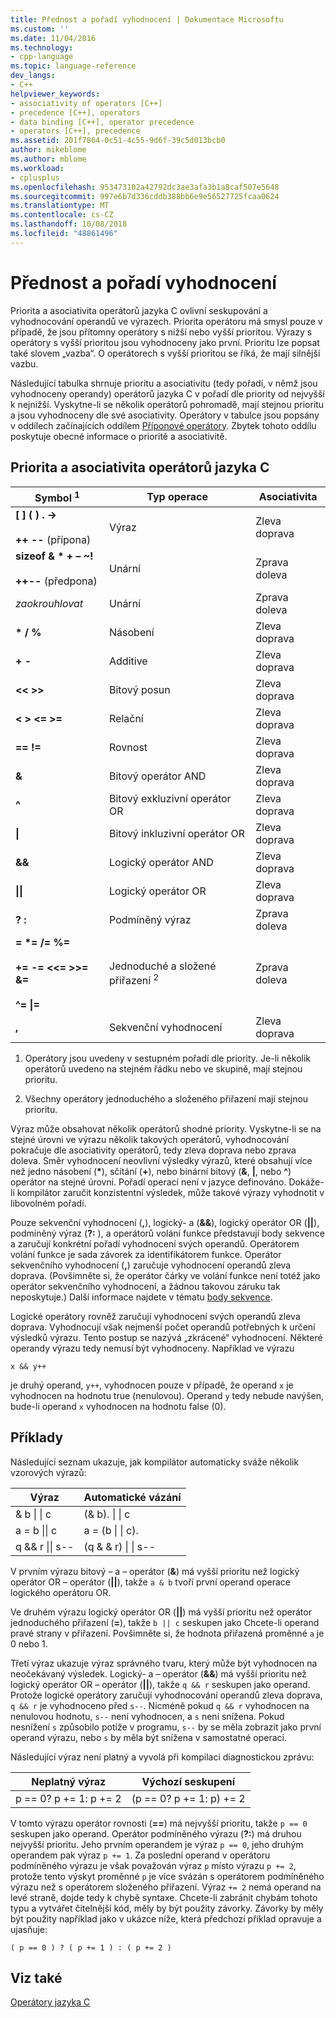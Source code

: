 ```yaml
---
title: Přednost a pořadí vyhodnocení | Dokumentace Microsoftu
ms.custom: ''
ms.date: 11/04/2016
ms.technology:
- cpp-language
ms.topic: language-reference
dev_langs:
- C++
helpviewer_keywords:
- associativity of operators [C++]
- precedence [C++], operators
- data binding [C++], operator precedence
- operators [C++], precedence
ms.assetid: 201f7864-0c51-4c55-9d6f-39c5d013bcb0
author: mikeblome
ms.author: mblome
ms.workload:
- cplusplus
ms.openlocfilehash: 953473102a42792dc3ae3afa3b1a8caf507e5648
ms.sourcegitcommit: 997e6b7d336cddb388bb6e9e56527725fcaa0624
ms.translationtype: MT
ms.contentlocale: cs-CZ
ms.lasthandoff: 10/08/2018
ms.locfileid: "48861496"
---
```

# <a name="precedence-and-order-of-evaluation"></a>Přednost a pořadí vyhodnocení

Priorita a asociativita operátorů jazyka C ovlivní seskupování a vyhodnocování operandů ve výrazech. Priorita operátoru má smysl pouze v případě, že jsou přítomny operátory s nižší nebo vyšší prioritou. Výrazy s operátory s vyšší prioritou jsou vyhodnoceny jako první. Prioritu lze popsat také slovem „vazba“. O operátorech s vyšší prioritou se říká, že mají silnější vazbu.

Následující tabulka shrnuje prioritu a asociativitu (tedy pořadí, v němž jsou vyhodnoceny operandy) operátorů jazyka C v pořadí dle priority od nejvyšší k nejnižší. Vyskytne-li se několik operátorů pohromadě, mají stejnou prioritu a jsou vyhodnoceny dle své asociativity. Operátory v tabulce jsou popsány v oddílech začínajících oddílem [Příponové operátory](../c-language/postfix-operators.md). Zbytek tohoto oddílu poskytuje obecné informace o prioritě a asociativitě.

## <a name="precedence-and-associativity-of-c-operators"></a>Priorita a asociativita operátorů jazyka C

|Symbol <sup>1</sup>|Typ operace|Asociativita|
|-------------|-----------------------|-------------------|
|**\[ ] ( ) . ->**<br /><br />**++** **--** (přípona)|Výraz|Zleva doprava|
**sizeof & \* + – ~!**<br /><br />**++--** (předpona)|Unární|Zprava doleva|
|*zaokrouhlovat*|Unární|Zprava doleva|
|**\* / %**|Násobení|Zleva doprava|
|**+ -**|Additive|Zleva doprava|
|**\<\< >>**|Bitový posun|Zleva doprava|
|**\< > \<= >=**|Relační|Zleva doprava|
|**== !=**|Rovnost|Zleva doprava|
|**&**|Bitový operátor AND|Zleva doprava|
|**^**|Bitový exkluzivní operátor OR|Zleva doprava|
|**&#124;**|Bitový inkluzivní operátor OR|Zleva doprava|
|**&&**|Logický operátor AND|Zleva doprava|
|**&#124;&#124;**|Logický operátor OR|Zleva doprava|
|**? :**|Podmíněný výraz|Zprava doleva|
|**= \*= /= %=**<br /><br /> **+= -= \<\<= >>= &=**<br /><br /> **^= &#124;=**|Jednoduché a složené přiřazení <sup>2</sup>|Zprava doleva|
|**,**|Sekvenční vyhodnocení|Zleva doprava|

1. Operátory jsou uvedeny v sestupném pořadí dle priority. Je-li několik operátorů uvedeno na stejném řádku nebo ve skupině, mají stejnou prioritu.

1. Všechny operátory jednoduchého a složeného přiřazení mají stejnou prioritu.

Výraz může obsahovat několik operátorů shodné priority. Vyskytne-li se na stejné úrovni ve výrazu několik takových operátorů, vyhodnocování pokračuje dle asociativity operátorů, tedy zleva doprava nebo zprava doleva. Směr vyhodnocení neovlivní výsledky výrazů, které obsahují více než jedno násobení (<strong>\*</strong>), sčítání (**+**), nebo binární bitový (**&**, **&#124;**, nebo **^**) operátor na stejné úrovni. Pořadí operací není v jazyce definováno. Dokáže-li kompilátor zaručit konzistentní výsledek, může takové výrazy vyhodnotit v libovolném pořadí.

Pouze sekvenční vyhodnocení (**,**), logický- a (**&&**), logický operátor OR (**||**), podmíněný výraz (**?:** ), a operátorů volání funkce představují body sekvence a zaručují konkrétní pořadí vyhodnocení svých operandů. Operátorem volání funkce je sada závorek za identifikátorem funkce. Operátor sekvenčního vyhodnocení (**,**) zaručuje vyhodnocení operandů zleva doprava. (Povšimněte si, že operátor čárky ve volání funkce není totéž jako operátor sekvenčního vyhodnocení, a žádnou takovou záruku tak neposkytuje.) Další informace najdete v tématu [body sekvence](../c-language/c-sequence-points.md).

Logické operátory rovněž zaručují vyhodnocení svých operandů zleva doprava. Vyhodnocují však nejmenší počet operandů potřebných k určení výsledků výrazu. Tento postup se nazývá „zkrácené“ vyhodnocení. Některé operandy výrazu tedy nemusí být vyhodnoceny. Například ve výrazu

`x && y++`

je druhý operand, `y++`, vyhodnocen pouze v případě, že operand `x` je vyhodnocen na hodnotu true (nenulovou). Operand `y` tedy nebude navýšen, bude-li operand `x` vyhodnocen na hodnotu false (0).

## <a name="examples"></a>Příklady

Následující seznam ukazuje, jak kompilátor automaticky sváže několik vzorových výrazů:

|Výraz|Automatické vázání|
|----------------|-----------------------|
|& b &#124; &#124; c|(& b). &#124; &#124; c|
|a = b &#124;&#124; c|a = (b &#124; &#124; c).|
|q && r &#124;&#124; s--|(q & & r) &#124; &#124; s--|

V prvním výrazu bitový – a – operátor (**&**) má vyšší prioritu než logický operátor OR – operátor (**||**), takže `a & b` tvoří první operand operace logického operátoru OR.

Ve druhém výrazu logický operátor OR (**||**) má vyšší prioritu než operátor jednoduchého přiřazení (**=**), takže `b || c` seskupen jako Chcete-li operand pravé strany v přiřazení. Povšimněte si, že hodnota přiřazená proměnné `a` je 0 nebo 1.

Třetí výraz ukazuje výraz správného tvaru, který může být vyhodnocen na neočekávaný výsledek. Logický- a – operátor (**&&**) má vyšší prioritu než logický operátor OR – operátor (**||**), takže `q && r` seskupen jako operand. Protože logické operátory zaručují vyhodnocování operandů zleva doprava, `q && r` je vyhodnoceno před `s--`. Nicméně pokud `q && r` vyhodnocen na nenulovou hodnotu, `s--` není vyhodnocen, a `s` není snížena. Pokud nesnížení `s` způsobilo potíže v programu, `s--` by se měla zobrazit jako první operand výrazu, nebo `s` by měla být snížena v samostatné operaci.

Následující výraz není platný a vyvolá při kompilaci diagnostickou zprávu:

|Neplatný výraz|Výchozí seskupení|
|------------------------|----------------------|
|p == 0? p += 1: p += 2|(p == 0? p += 1: p) += 2|

V tomto výrazu operátor rovnosti (**==**) má nejvyšší prioritu, takže `p == 0` seskupen jako operand. Operátor podmíněného výrazu (**?:**) má druhou nejvyšší prioritu. Jeho prvním operandem je výraz `p == 0`, jeho druhým operandem pak výraz `p += 1`. Za poslední operand v operátoru podmíněného výrazu je však považován výraz `p` místo výrazu `p += 2`, protože tento výskyt proměnné `p` je více svázán s operátorem podmíněného výrazu než s operátorem složeného přiřazení. Výraz `+= 2` nemá operand na levé straně, dojde tedy k chybě syntaxe. Chcete-li zabránit chybám tohoto typu a vytvářet čitelnější kód, měly by být použity závorky. Závorky by měly být použity například jako v ukázce níže, která předchozí příklad opravuje a ujasňuje:

`( p == 0 ) ? ( p += 1 ) : ( p += 2 )`

## <a name="see-also"></a>Viz také

[Operátory jazyka C](../c-language/c-operators.md)
